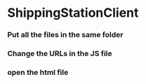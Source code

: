 # ShippingStationClient
### Put all the files in the same folder
### Change the URLs in the JS file
### open the html file
